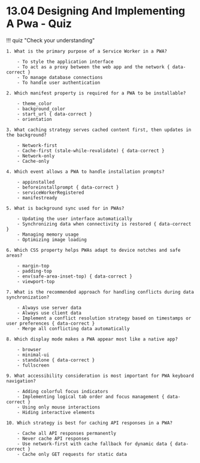 # 13.04 Designing And Implementing A Pwa - Quiz

!!! quiz "Check your understanding"

    1. What is the primary purpose of a Service Worker in a PWA?

        - To style the application interface
        - To act as a proxy between the web app and the network { data-correct }
        - To manage database connections
        - To handle user authentication

    2. Which manifest property is required for a PWA to be installable?

        - theme_color
        - background_color
        - start_url { data-correct }
        - orientation

    3. What caching strategy serves cached content first, then updates in the background?

        - Network-first
        - Cache-first (stale-while-revalidate) { data-correct }
        - Network-only
        - Cache-only

    4. Which event allows a PWA to handle installation prompts?

        - appinstalled
        - beforeinstallprompt { data-correct }
        - serviceWorkerRegistered
        - manifestready

    5. What is background sync used for in PWAs?

        - Updating the user interface automatically
        - Synchronizing data when connectivity is restored { data-correct }
        - Managing memory usage
        - Optimizing image loading

    6. Which CSS property helps PWAs adapt to device notches and safe areas?

        - margin-top
        - padding-top
        - env(safe-area-inset-top) { data-correct }
        - viewport-top

    7. What is the recommended approach for handling conflicts during data synchronization?

        - Always use server data
        - Always use client data
        - Implement a conflict resolution strategy based on timestamps or user preferences { data-correct }
        - Merge all conflicting data automatically

    8. Which display mode makes a PWA appear most like a native app?

        - browser
        - minimal-ui
        - standalone { data-correct }
        - fullscreen

    9. What accessibility consideration is most important for PWA keyboard navigation?

        - Adding colorful focus indicators
        - Implementing logical tab order and focus management { data-correct }
        - Using only mouse interactions
        - Hiding interactive elements

    10. Which strategy is best for caching API responses in a PWA?

        - Cache all API responses permanently
        - Never cache API responses
        - Use network-first with cache fallback for dynamic data { data-correct }
        - Cache only GET requests for static data
